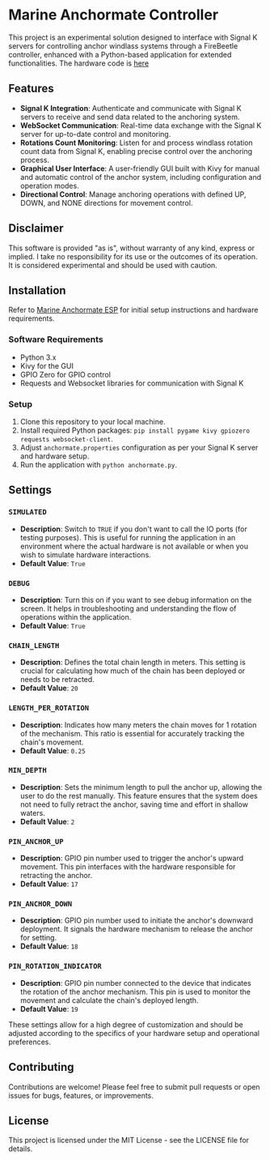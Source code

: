 
# Marine Anchormate Controller

This project is an experimental solution designed to interface with Signal K servers for controlling anchor windlass systems through a FireBeetle controller, enhanced with a Python-based application for extended functionalities. The hardware code is <a href="https://github.com/jschillinger2/marine_anchormate_esp">here</a>

## Features

- **Signal K Integration**: Authenticate and communicate with Signal K servers to receive and send data related to the anchoring system.
- **WebSocket Communication**: Real-time data exchange with the Signal K server for up-to-date control and monitoring.
- **Rotations Count Monitoring**: Listen for and process windlass rotation count data from Signal K, enabling precise control over the anchoring process.
- **Graphical User Interface**: A user-friendly GUI built with Kivy for manual and automatic control of the anchor system, including configuration and operation modes.
- **Directional Control**: Manage anchoring operations with defined UP, DOWN, and NONE directions for movement control.

## Disclaimer

This software is provided "as is", without warranty of any kind, express or implied. I take no responsibility for its use or the outcomes of its operation. It is considered experimental and should be used with caution.

## Installation

Refer to [Marine Anchormate ESP](https://github.com/jschillinger2/marine_anchormate_esp?tab=readme-ov-file) for initial setup instructions and hardware requirements.

### Software Requirements

- Python 3.x
- Kivy for the GUI
- GPIO Zero for GPIO control
- Requests and Websocket libraries for communication with Signal K

### Setup

1. Clone this repository to your local machine.
2. Install required Python packages: `pip install pygame kivy gpiozero requests websocket-client`.
3. Adjust `anchormate.properties` configuration as per your Signal K server and hardware setup.
4. Run the application with `python anchormate.py`.

## Settings

### `SIMULATED`
- **Description**: Switch to `TRUE` if you don't want to call the IO ports (for testing purposes). This is useful for running the application in an environment where the actual hardware is not available or when you wish to simulate hardware interactions.
- **Default Value**: `True`

### `DEBUG`
- **Description**: Turn this on if you want to see debug information on the screen. It helps in troubleshooting and understanding the flow of operations within the application.
- **Default Value**: `True`

### `CHAIN_LENGTH`
- **Description**: Defines the total chain length in meters. This setting is crucial for calculating how much of the chain has been deployed or needs to be retracted.
- **Default Value**: `20`

### `LENGTH_PER_ROTATION`
- **Description**: Indicates how many meters the chain moves for 1 rotation of the mechanism. This ratio is essential for accurately tracking the chain's movement.
- **Default Value**: `0.25`

### `MIN_DEPTH`
- **Description**: Sets the minimum length to pull the anchor up, allowing the user to do the rest manually. This feature ensures that the system does not need to fully retract the anchor, saving time and effort in shallow waters.
- **Default Value**: `2`

### `PIN_ANCHOR_UP`
- **Description**: GPIO pin number used to trigger the anchor's upward movement. This pin interfaces with the hardware responsible for retracting the anchor.
- **Default Value**: `17`

### `PIN_ANCHOR_DOWN`
- **Description**: GPIO pin number used to initiate the anchor's downward deployment. It signals the hardware mechanism to release the anchor for setting.
- **Default Value**: `18`

### `PIN_ROTATION_INDICATOR`
- **Description**: GPIO pin number connected to the device that indicates the rotation of the anchor mechanism. This pin is used to monitor the movement and calculate the chain's deployed length.
- **Default Value**: `19`

These settings allow for a high degree of customization and should be adjusted according to the specifics of your hardware setup and operational preferences.


## Contributing

Contributions are welcome! Please feel free to submit pull requests or open issues for bugs, features, or improvements.

## License

This project is licensed under the MIT License - see the LICENSE file for details.
